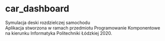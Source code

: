 # car_dashboard
Symulacja deski rozdzielczej samochodu <br>
Aplikacja stworzona w ramach przedmiotu Programowanie Komponentowe na kierunku Informatyka Politechniki Łódzkiej 2020.
